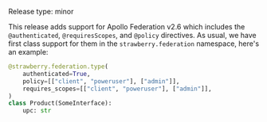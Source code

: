 Release type: minor

This release adds support for Apollo Federation v2.6 which includes the `@authenticated`, `@requiresScopes`, and `@policy` directives.
As usual, we have first class support for them in the `strawberry.federation` namespace, here's an example:

```python
@strawberry.federation.type(
    authenticated=True,
    policy=[["client", "poweruser"], ["admin"]],
    requires_scopes=[["client", "poweruser"], ["admin"]],
)
class Product(SomeInterface):
    upc: str
```
